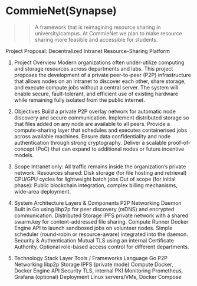 # CommieNet(Synapse)
>>A framework that is reimagining resource sharing in university/campus.
>>At CommieNet we plan to make resource sharing more feasible and accessible for students.

Project Proposal: Decentralized Intranet Resource-Sharing Platform

1. Project Overview
Modern organizations often under-utilize computing and storage resources across departments and labs.
This project proposes the development of a private peer-to-peer (P2P) infrastructure that allows nodes on an intranet to discover each other, share storage, and execute compute jobs without a central server.
The system will enable secure, fault-tolerant, and efficient use of existing hardware while remaining fully isolated from the public internet.

2. Objectives
Build a private P2P overlay network for automatic node discovery and secure communication.
Implement distributed storage so that files added on any node are available to all peers.
Provide a compute-sharing layer that schedules and executes containerised jobs across available machines.
Ensure data confidentiality and node authentication through strong cryptography.
Deliver a scalable proof-of-concept (PoC) that can expand to additional nodes or future incentive models.

3. Scope
Intranet only: All traffic remains inside the organization’s private network.
Resources shared:
Disk storage (for file hosting and retrieval)
CPU/GPU cycles for lightweight batch jobs
Out of scope (for initial phase): Public blockchain integration, complex billing mechanisms, wide-area deployment.

4. System Architecture
Layers & Components
P2P Networking Daemon
Built in Go using libp2p for peer discovery (mDNS) and encrypted communication.
Distributed Storage
IPFS private network with a shared swarm.key for content-addressed file sharing.
Compute Runner
Docker Engine API to launch sandboxed jobs on volunteer nodes.
Simple scheduler (round-robin or resource-aware) integrated into the daemon.
Security & Authentication
Mutual TLS using an internal Certificate Authority.
Optional role-based access control for different departments.

5. Technology Stack
Layer	Tools / Frameworks
Language	Go
P2P Networking	libp2p
Storage	IPFS (private mode)
Compute	Docker, Docker Engine API
Security	TLS, internal PKI
Monitoring	Prometheus, Grafana (optional)
Deployment	Linux servers/VMs, Docker Compose
